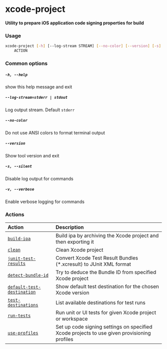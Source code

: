 
xcode-project
=============


**Utility to prepare iOS application code signing properties for build**
### Usage
```bash
xcode-project [-h] [--log-stream STREAM] [--no-color] [--version] [-s] [-v]
    ACTION
```
### Common options

##### `-h, --help`


show this help message and exit
##### `--log-stream=stderr | stdout`


Log output stream. Default `stderr`
##### `--no-color`


Do not use ANSI colors to format terminal output
##### `--version`


Show tool version and exit
##### `-s, --silent`


Disable log output for commands
##### `-v, --verbose`


Enable verbose logging for commands
### Actions

|Action|Description|
| :--- | :--- |
|[`build-ipa`](build-ipa.md)|Build ipa by archiving the Xcode project and then exporting it|
|[`clean`](clean.md)|Clean Xcode project|
|[`junit-test-results`](junit-test-results.md)|Convert Xcode Test Result Bundles (*.xcresult) to JUnit XML format|
|[`detect-bundle-id`](detect-bundle-id.md)|Try to deduce the Bundle ID from specified Xcode project|
|[`default-test-destination`](default-test-destination.md)|Show default test destination for the chosen Xcode version|
|[`test-destinations`](test-destinations.md)|List available destinations for test runs|
|[`run-tests`](run-tests.md)|Run unit or UI tests for given Xcode project or workspace|
|[`use-profiles`](use-profiles.md)|Set up code signing settings on specified Xcode projects         to use given provisioning profiles|
